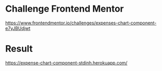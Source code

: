 # Challenge Frontend Mentor

https://www.frontendmentor.io/challenges/expenses-chart-component-e7yJBUdjwt


# Result

https://expense-chart-component-stdinh.herokuapp.com/
